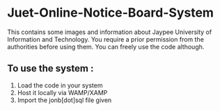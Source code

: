 # Juet-Online-Notice-Board-System
This contains some images and information about Jaypee University of Information and Technology.
You require a prior permission from the authorities before using them.
You can freely use the code although.
## To use the system :
1. Load the code in your system
2. Host it locally via WAMP/XAMP
3. Import the jonb[dot]sql file given
